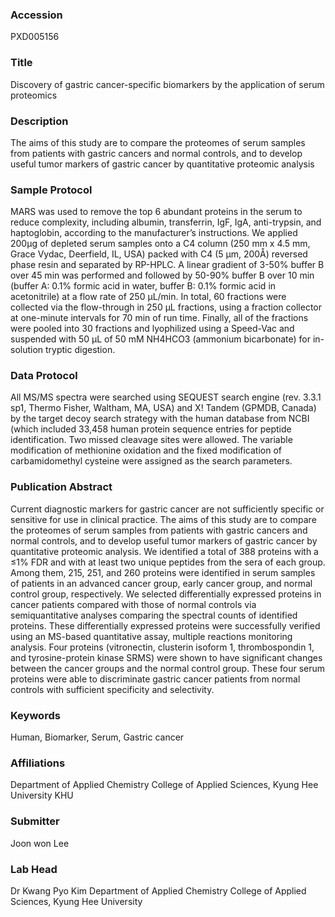 ### Accession
PXD005156

### Title
Discovery of gastric cancer-specific biomarkers by the application of serum proteomics

### Description
The aims of this study are to compare the proteomes of serum samples from patients with gastric cancers and normal controls, and to develop useful tumor markers of gastric cancer by quantitative proteomic analysis

### Sample Protocol
MARS was used to remove the top 6 abundant proteins in the serum to reduce complexity, including albumin, transferrin, IgF, IgA, anti-trypsin, and haptoglobin, according to the manufacturer’s instructions. We applied 200μg of depleted serum samples onto a C4 column (250 mm x 4.5 mm, Grace Vydac, Deerfield, IL, USA) packed with C4 (5 µm, 200Å) reversed phase resin and separated by RP-HPLC. A linear gradient of 3-50% buffer B over 45 min was performed and followed by 50-90% buffer B over 10 min (buffer A: 0.1% formic acid in water, buffer B: 0.1% formic acid in acetonitrile) at a flow rate of 250 μL/min. In total, 60 fractions were collected via the flow-through in 250 μL fractions, using a fraction collector at one-minute intervals for 70 min of run time. Finally, all of the fractions were pooled into 30 fractions and lyophilized using a Speed-Vac and suspended with 50 μL of 50 mM NH4HCO3 (ammonium bicarbonate) for in-solution tryptic digestion.

### Data Protocol
All MS/MS spectra were searched using SEQUEST search engine (rev. 3.3.1 sp1, Thermo Fisher, Waltham, MA, USA) and X! Tandem (GPMDB, Canada) by the target decoy search strategy with the human database from NCBI (which included 33,458 human protein sequence entries for peptide identification. Two missed cleavage sites were allowed. The variable modification of methionine oxidation and the fixed modification of carbamidomethyl cysteine were assigned as the search parameters.

### Publication Abstract
Current diagnostic markers for gastric cancer are not sufficiently specific or sensitive for use in clinical practice. The aims of this study are to compare the proteomes of serum samples from patients with gastric cancers and normal controls, and to develop useful tumor markers of gastric cancer by quantitative proteomic analysis. We identified a total of 388 proteins with a &#x2264;1% FDR and with at least two unique peptides from the sera of each group. Among them, 215, 251, and 260 proteins were identified in serum samples of patients in an advanced cancer group, early cancer group, and normal control group, respectively. We selected differentially expressed proteins in cancer patients compared with those of normal controls via semiquantitative analyses comparing the spectral counts of identified proteins. These differentially expressed proteins were successfully verified using an MS-based quantitative assay, multiple reactions monitoring analysis. Four proteins (vitronectin, clusterin isoform 1, thrombospondin 1, and tyrosine-protein kinase SRMS) were shown to have significant changes between the cancer groups and the normal control group. These four serum proteins were able to discriminate gastric cancer patients from normal controls with sufficient specificity and selectivity.

### Keywords
Human, Biomarker, Serum, Gastric cancer

### Affiliations
Department of Applied Chemistry College of Applied Sciences, Kyung Hee University
KHU

### Submitter
Joon won Lee

### Lab Head
Dr Kwang Pyo Kim
Department of Applied Chemistry College of Applied Sciences, Kyung Hee University


